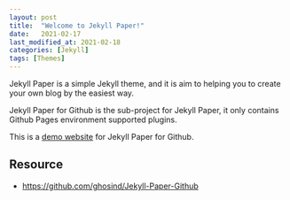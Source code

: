 ```yaml
---
layout: post
title:  "Welcome to Jekyll Paper!"
date:   2021-02-17
last_modified_at: 2021-02-18
categories: [Jekyll]
tags: [Themes]
---
```


Jekyll Paper is a simple Jekyll theme, and it is aim to helping you to create your own blog by the easiest way.

Jekyll Paper for Github is the sub-project for Jekyll Paper, it only contains Github Pages environment supported plugins.

This is a [demo website](https://www.ghosind.com/) for Jekyll Paper for Github.

## Resource
* <https://github.com/ghosind/Jekyll-Paper-Github>
